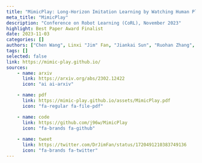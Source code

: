 ```yaml
---
title: "MimicPlay: Long-Horizon Imitation Learning by Watching Human Play"
meta_title: "MimicPlay"
description: "Conference on Robot Learning (CoRL), November 2023"
highlight: Best Paper Award Finalist
date: 2023-11-03
categories: []
authors: ["Chen Wang", Linxi "Jim" Fan, "Jiankai Sun", "Ruohan Zhang", "Li Fei-Fei", "Danfei Xu", "Yuke Zhu", "Anima Anandkumar"]
tags: []
selected: false
link: https://mimic-play.github.io/
sources:
    - name: arxiv
      link: https://arxiv.org/abs/2302.12422
      icon: "ai ai-arxiv"

    - name: pdf
      link: https://mimic-play.github.io/assets/MimicPlay.pdf
      icon: "fa-regular fa-file-pdf"

    - name: code
      link: https://github.com/j96w/MimicPlay
      icon: "fa-brands fa-github"
    
    - name: tweet
      link: https://twitter.com/DrJimFan/status/1720491210383749136
      icon: "fa-brands fa-twitter"
---
```

